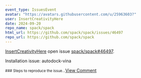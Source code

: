 ```yaml
---
event_type: IssuesEvent
avatar: "https://avatars.githubusercontent.com/u/25963603?"
user: InsertCreativityHere
date: 2024-09-20
repo_name: spack/spack
html_url: https://github.com/spack/spack/issues/46497
repo_url: https://github.com/spack/spack
---
```


<a href='https://github.com/InsertCreativityHere' target='_blank'>InsertCreativityHere</a> open issue <a href='https://github.com/spack/spack/issues/46497' target='_blank'>spack/spack#46497</a>.

<p>Installation issue: autodock-vina</p><small>### Steps to reproduce the issue...</small><a href='https://github.com/spack/spack/issues/46497' target='_blank'>View Comment</a>
